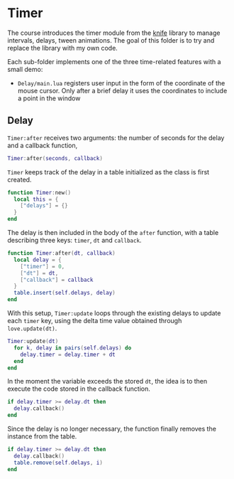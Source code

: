 # Timer

The course introduces the timer module from the [knife](https://github.com/airstruck/knife) library to manage intervals, delays, tween animations. The goal of this folder is to try and replace the library with my own code.

Each sub-folder implements one of the three time-related features with a small demo:

- `Delay/main.lua` registers user input in the form of the coordinate of the mouse cursor. Only after a brief delay it uses the coordinates to include a point in the window

## Delay

`Timer:after` receives two arguments: the number of seconds for the delay and a callback function,

```lua
Timer:after(seconds, callback)
```

`Timer` keeps track of the delay in a table initialized as the class is first created.

```lua
function Timer:new()
  local this = {
    ["delays"] = {}
  }
end
```

The delay is then included in the body of the `after` function, with a table describing three keys: `timer`, `dt` and `callback`.

```lua
function Timer:after(dt, callback)
  local delay = {
    ["timer"] = 0,
    ["dt"] = dt,
    ["callback"] = callback
  }
  table.insert(self.delays, delay)
end
```

With this setup, `Timer:update` loops through the existing delays to update each `timer` key, using the delta time value obtained through `love.update(dt)`.

```lua
Timer:update(dt)
  for k, delay in pairs(self.delays) do
    delay.timer = delay.timer + dt
  end
end
```

In the moment the variable exceeds the stored `dt`, the idea is to then execute the code stored in the callback function.

```lua
if delay.timer >= delay.dt then
  delay.callback()
end
```

Since the delay is no longer necessary, the function finally removes the instance from the table.

```lua
if delay.timer >= delay.dt then
  delay.callback()
  table.remove(self.delays, i)
end
```
